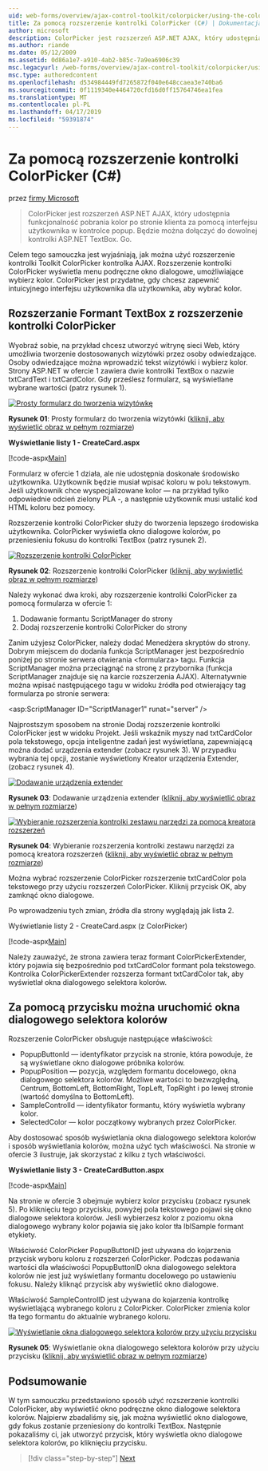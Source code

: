 ```yaml
---
uid: web-forms/overview/ajax-control-toolkit/colorpicker/using-the-colorpicker-control-extender-cs
title: Za pomocą rozszerzenie kontrolki ColorPicker (C#) | Dokumentacja firmy Microsoft
author: microsoft
description: ColorPicker jest rozszerzeń ASP.NET AJAX, który udostępnia funkcjonalność pobrania kolor po stronie klienta za pomocą interfejsu użytkownika w kontrolce popup. Będzie można dołączyć do dowolnej platformy ASP.NET...
ms.author: riande
ms.date: 05/12/2009
ms.assetid: 0d86a1e7-a910-4ab2-b85c-7a9ea6906c39
msc.legacyurl: /web-forms/overview/ajax-control-toolkit/colorpicker/using-the-colorpicker-control-extender-cs
msc.type: authoredcontent
ms.openlocfilehash: d534984449fd7265872f040e648ccaea3e740ba6
ms.sourcegitcommit: 0f1119340e4464720cfd16d0ff15764746ea1fea
ms.translationtype: MT
ms.contentlocale: pl-PL
ms.lasthandoff: 04/17/2019
ms.locfileid: "59391874"
---
```

# <a name="using-the-colorpicker-control-extender-c"></a>Za pomocą rozszerzenie kontrolki ColorPicker (C#)

przez [firmy Microsoft](https://github.com/microsoft)

> ColorPicker jest rozszerzeń ASP.NET AJAX, który udostępnia funkcjonalność pobrania kolor po stronie klienta za pomocą interfejsu użytkownika w kontrolce popup. Będzie można dołączyć do dowolnej kontrolki ASP.NET TextBox. Go.


Celem tego samouczka jest wyjaśniają, jak można użyć rozszerzenie kontrolki Toolkit ColorPicker kontrolka AJAX. Rozszerzenie kontrolki ColorPicker wyświetla menu podręczne okno dialogowe, umożliwiające wybierz kolor. ColorPicker jest przydatne, gdy chcesz zapewnić intuicyjnego interfejsu użytkownika dla użytkownika, aby wybrać kolor.

## <a name="extending-a-textbox-control-with-the-colorpicker-control-extender"></a>Rozszerzanie Formant TextBox z rozszerzenie kontrolki ColorPicker

Wyobraź sobie, na przykład chcesz utworzyć witrynę sieci Web, który umożliwia tworzenie dostosowanych wizytówki przez osoby odwiedzające. Osoby odwiedzające można wprowadzić tekst wizytówki i wybierz kolor. Strony ASP.NET w ofercie 1 zawiera dwie kontrolki TextBox o nazwie txtCardText i txtCardColor. Gdy prześlesz formularz, są wyświetlane wybrane wartości (patrz rysunek 1).


[![Prosty formularz do tworzenia wizytówkę](using-the-colorpicker-control-extender-cs/_static/image1.jpg)](using-the-colorpicker-control-extender-cs/_static/image1.png)

**Rysunek 01**: Prosty formularz do tworzenia wizytówki ([kliknij, aby wyświetlić obraz w pełnym rozmiarze](using-the-colorpicker-control-extender-cs/_static/image2.png))


**Wyświetlanie listy 1 - CreateCard.aspx**

[!code-aspx[Main](using-the-colorpicker-control-extender-cs/samples/sample1.aspx)]

Formularz w ofercie 1 działa, ale nie udostępnia doskonałe środowisko użytkownika. Użytkownik będzie musiał wpisać koloru w polu tekstowym. Jeśli użytkownik chce wyspecjalizowane kolor — na przykład tylko odpowiednie odcień zielony PLA -, a następnie użytkownik musi ustalić kod HTML koloru bez pomocy.

Rozszerzenie kontrolki ColorPicker służy do tworzenia lepszego środowiska użytkownika. ColorPicker wyświetla okno dialogowe kolorów, po przeniesieniu fokusu do kontrolki TextBox (patrz rysunek 2).


[![Rozszerzenie kontrolki ColorPicker](using-the-colorpicker-control-extender-cs/_static/image2.jpg)](using-the-colorpicker-control-extender-cs/_static/image3.png)

**Rysunek 02**: Rozszerzenie kontrolki ColorPicker ([kliknij, aby wyświetlić obraz w pełnym rozmiarze](using-the-colorpicker-control-extender-cs/_static/image4.png))


Należy wykonać dwa kroki, aby rozszerzenie kontrolki ColorPicker za pomocą formularza w ofercie 1:

1. Dodawanie formantu ScriptManager do strony
2. Dodaj rozszerzenie kontrolki ColorPicker do strony

Zanim użyjesz ColorPicker, należy dodać Menedżera skryptów do strony. Dobrym miejscem do dodania funkcja ScriptManager jest bezpośrednio poniżej po stronie serwera otwierania &lt;formularza&gt; tagu. Funkcja ScriptManager można przeciągnąć na stronę z przybornika (funkcja ScriptManager znajduje się na karcie rozszerzenia AJAX). Alternatywnie można wpisać następującego tagu w widoku źródła pod otwierający tag formularza po stronie serwera:

&lt;asp:ScriptManager ID="ScriptManager1" runat="server" /&gt;

Najprostszym sposobem na stronie Dodaj rozszerzenie kontrolki ColorPicker jest w widoku Projekt. Jeśli wskaźnik myszy nad txtCardColor pola tekstowego, opcja inteligentne zadań jest wyświetlana, zapewniającą można dodać urządzenia extender (zobacz rysunek 3). W przypadku wybrania tej opcji, zostanie wyświetlony Kreator urządzenia Extender, (zobacz rysunek 4).


[![Dodawanie urządzenia extender](using-the-colorpicker-control-extender-cs/_static/image3.jpg)](using-the-colorpicker-control-extender-cs/_static/image5.png)

**Rysunek 03**: Dodawanie urządzenia extender ([kliknij, aby wyświetlić obraz w pełnym rozmiarze](using-the-colorpicker-control-extender-cs/_static/image6.png))


[![Wybieranie rozszerzenia kontrolki zestawu narzędzi za pomocą kreatora rozszerzeń](using-the-colorpicker-control-extender-cs/_static/image4.jpg)](using-the-colorpicker-control-extender-cs/_static/image7.png)

**Rysunek 04**: Wybieranie rozszerzenia kontrolki zestawu narzędzi za pomocą kreatora rozszerzeń ([kliknij, aby wyświetlić obraz w pełnym rozmiarze](using-the-colorpicker-control-extender-cs/_static/image8.png))


Można wybrać rozszerzenie ColorPicker rozszerzenie txtCardColor pola tekstowego przy użyciu rozszerzeń ColorPicker. Kliknij przycisk OK, aby zamknąć okno dialogowe.

Po wprowadzeniu tych zmian, źródła dla strony wyglądają jak lista 2.

Wyświetlanie listy 2 - CreateCard.aspx (z ColorPicker)

[!code-aspx[Main](using-the-colorpicker-control-extender-cs/samples/sample2.aspx)]

Należy zauważyć, że strona zawiera teraz formant ColorPickerExtender, który pojawia się bezpośrednio pod txtCardColor formant pola tekstowego. Kontrolka ColorPickerExtender rozszerza formant txtCardColor tak, aby wyświetlał okna dialogowego selektora kolorów.

## <a name="using-a-button-to-launch-the-color-picker-dialog"></a>Za pomocą przycisku można uruchomić okna dialogowego selektora kolorów

Rozszerzenie ColorPicker obsługuje następujące właściwości:

- PopupButtonId — identyfikator przycisk na stronie, która powoduje, że są wyświetlane okno dialogowe próbnika kolorów.
- PopupPosition — pozycja, względem formantu docelowego, okna dialogowego selektora kolorów. Możliwe wartości to bezwzględną, Centrum, BottomLeft, BottomRight, TopLeft, TopRight i po lewej stronie (wartość domyślna to BottomLeft).
- SampleControlId — identyfikator formantu, który wyświetla wybrany kolor.
- SelectedColor — kolor początkowy wybranych przez ColorPicker.

Aby dostosować sposób wyświetlania okna dialogowego selektora kolorów i sposób wyświetlania kolorów, można użyć tych właściwości. Na stronie w ofercie 3 ilustruje, jak skorzystać z kilku z tych właściwości.

**Wyświetlanie listy 3 - CreateCardButton.aspx**

[!code-aspx[Main](using-the-colorpicker-control-extender-cs/samples/sample3.aspx)]

Na stronie w ofercie 3 obejmuje wybierz kolor przycisku (zobacz rysunek 5). Po kliknięciu tego przycisku, powyżej pola tekstowego pojawi się okno dialogowe selektora kolorów. Jeśli wybierzesz kolor z poziomu okna dialogowego wybrany kolor pojawia się jako kolor tła lblSample formant etykiety.

Właściwość ColorPicker PopupButtonID jest używana do kojarzenia przycisk wyboru koloru z rozszerzeń ColorPicker. Podczas podawania wartości dla właściwości PopupButtonID okna dialogowego selektora kolorów nie jest już wyświetlany formantu docelowego po ustawieniu fokusu. Należy kliknąć przycisk aby wyświetlić okno dialogowe.

Właściwość SampleControlID jest używana do kojarzenia kontrolkę wyświetlającą wybranego koloru z ColorPicker. ColorPicker zmienia kolor tła tego formantu do aktualnie wybranego koloru.


[![Wyświetlanie okna dialogowego selektora kolorów przy użyciu przycisku](using-the-colorpicker-control-extender-cs/_static/image5.jpg)](using-the-colorpicker-control-extender-cs/_static/image9.png)

**Rysunek 05**: Wyświetlanie okna dialogowego selektora kolorów przy użyciu przycisku ([kliknij, aby wyświetlić obraz w pełnym rozmiarze](using-the-colorpicker-control-extender-cs/_static/image10.png))


## <a name="summary"></a>Podsumowanie

W tym samouczku przedstawiono sposób użyć rozszerzenie kontrolki ColorPicker, aby wyświetlić okno podręczne okno dialogowe selektora kolorów. Najpierw zbadaliśmy się, jak można wyświetlić okno dialogowe, gdy fokus zostanie przeniesiony do kontrolki TextBox. Następnie pokazaliśmy ci, jak utworzyć przycisk, który wyświetla okno dialogowe selektora kolorów, po kliknięciu przycisku.

> [!div class="step-by-step"]
> [Next](using-the-colorpicker-control-extender-vb.md)
